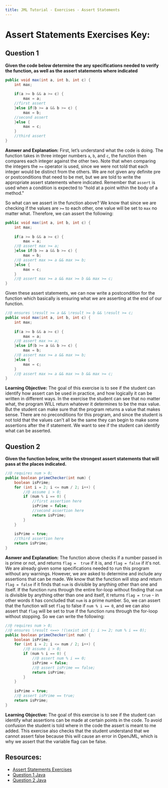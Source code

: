 ```yaml
---
title: JML Tutorial - Exercises - Assert Statements
---
```

# Assert Statements Exercises Key:
## **Question 1**
**Given the code below determine the any specifications needed to verify the function, as well as the assert statements where indicated**
```Java
public void max(int a, int b, int c) {
	int max;
	
	if(a >= b && a >= c) {
		max = a;
	//first assert
	}else if(b >= a && b >= c) {
		max = b;
	//second assert
	}else {
		max = c;
	}				
	//third assert
}
```

**Asnwer and Explanation:**
First, let’s understand what the code is doing. The function takes in three integer numbers `a`, `b`, and `c`, the function then compares each integer against the other two. Note that when comparing the integers the `>=` operator is used, since we were not told that each integer would be distinct from the others. We are not given any definite pre or postconditions that need to be met, but we are told to write the appropriate assert statements where indicated. Remember that `assert` is used when a condition is expected to "hold at a point within the body of a method."

So what can we assert in the function above? We know that since we are checking if the values are `>=` to each other, one value will be set to `max` no matter what. Therefore, we can assert the following:
```Java
public void max(int a, int b, int c) {
	int max;
		
	if(a >= b && a >= c) {
		max = a;
	//@ assert max >= a;
	}else if(b >= a && b >= c) {
		max = b;
	//@ assert max >= a && max >= b;
	}else {
		max = c;
	}				
	//@ assert max >= a && max >= b && max >= c;
}
```
Given these assert statements, we can now write a postcondition for the function which basically is ensuring what we are asserting at the end of our function. 

```Java
//@ ensures \result >= a && \result >= b && \result >= c;
public void max(int a, int b, int c) {
	int max;
		
	if(a >= b && a >= c) {
		max = a;
	//@ assert max >= a;
	}else if(b >= a && b >= c) {
		max = b;
	//@ assert max >= a && max >= b;
	}else {
		max = c;
	}				
	//@ assert max >= a && max >= b && max >= c;
}
```
**Learning Objective:**
The goal of this exercise is to see if the student can identify how assert can be used in practice, and how logically it can be written in different ways. In the exercise the student can see that no matter what, the program WILL return whatever it determines to be the max value. But the student can make sure that the program returns a value that makes sense. There are no preconditions for this program, and since the student is not told that the values can't all be the same they can begin to make some assertions after the if statement. We want to see if the student can identify what can be asserted.

## **Question 2**
**Given the function below, write the strongest assert statements that will pass at the places indicated.**
```Java
//@ requires num > 0;
public boolean primeChecker(int num) {
	boolean isPrime;
	for (int i = 2; i <= num / 2; i++) {
		//@ assume i > 0;
		if (num % i == 0) {
			//first assertion here
			isPrime = false;
			//second assertion here 
			return isPrime;
		}
	}
	
	isPrime = true;
	//third assertion here
	return isPrime;
}
```
**Asnwer and Explanation:**
The function above checks if a number passed in is prime or not, and returns `flag =  true` if it is, and `flag = false` if it's not. We are already given some specifications needed to run this program without any warnings. However, we are asked to determine and include any assertions that can be made. We know that the function will stop and return `flag = false` if it finds that `num` is divisible by anything other than one and itself. If the function runs through the entire for-loop without finding that `num` is divisible by anything other than one and itself, it returns `flag = true` - in other words it has concluded that `num` is a prime number. So, we can assert that the function will set `flag` to false if `num % i == 0`, and we can also assert that `flag` will be set to true if the function runs through the for-loop without stopping. So we can write the following:
```Java
//@ requires num > 0;
//@ ensures \result <==> !(\exist int i; i >= 2; num % i == 0);
public boolean primeChecker(int num) {
	boolean isPrime;
	for (int i = 2; i <= num / 2; i++) {
		//@ assume i > 0;
		if (num % i == 0) {
			//@ assert num % i == 0;
			isPrime = false;
			//@ assert isPrime == false;
			return isPrime;
		}
	}
	
	isPrime = true;
	//@ assert isPrime == true;
	return isPrime;
}
```

**Learning Objective:** 
The goal of this exercise is to see if the student can identify what assertions can be made at certain points in the code. To avoid confusion the student is told where in the code the assert is meant to me added. This exercise also checks that the student understand that we cannot assert false because this will cause an error in OpenJML, which is why we assert that the variable flag can be false.

## **Resources:**
+ [Assert Statements Exercises](AssertEx.md)
+ [Question 1 Java](AssertExample1.java)
+ [Question 2 Java](AssertExample2.java)
